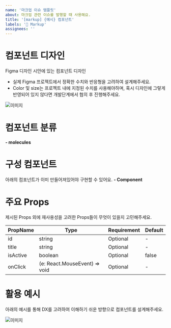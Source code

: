 ```yaml
---
name: '마크업 이슈 템플릿'
about: 마크업 관련 이슈를 발행할 때 사용해요.
title: '[markup] {예시} 컴포넌트'
labels: '🎨 Markup'
assignees: ''
---
```


# 컴포넌트 디자인

Figma 디자인 시안에 있는 컴포넌트 디자인

- 실제 Figma 프로젝트에서 정확한 수치와 반응형을 고려하여 설계해주세요.
- Color 및 size는 프로젝트 내에 지정된 수치를 사용해야하며, 혹시 디자인에 그렇게 반영되어 있지 않다면 개발단계에서 협의 후 진행해주세요.

![이미지](이미지URL)

# 컴포넌트 분류

**- molecules**

# 구성 컴포넌트

아래의 컴포넌트가 이미 만들어져있어야 구현할 수 있어요.
**- Component**

# 주요 Props

제시된 Props 외에 재사용성을 고려한 Props들이 무엇이 있을지 고민해주세요.

| PropName | Type                                             | Requirement | Default |
| -------- | ------------------------------------------------ | ----------- | ------- |
| id       | string                                           | Optional    | -       |
| title    | string                                           | Optional    | -       |
| isActive | boolean                                          | Optional    | false   |
| onClick  | (e: React.MouseEvent<HTMLButtonElement>) => void | Optional    | -       |

# 활용 예시

아래의 예시를 통해 DX를 고려하여 이해하기 쉬운 방향으로 컴포넌트를 설계해주세요.

![이미지](이미지URL)
